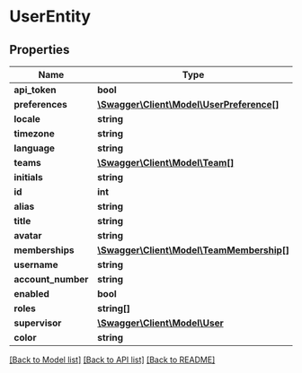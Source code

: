 # UserEntity

## Properties
Name | Type | Description | Notes
------------ | ------------- | ------------- | -------------
**api_token** | **bool** |  | [optional] 
**preferences** | [**\Swagger\Client\Model\UserPreference[]**](UserPreference.md) |  | [optional] 
**locale** | **string** |  | [optional] 
**timezone** | **string** |  | [optional] 
**language** | **string** |  | [optional] 
**teams** | [**\Swagger\Client\Model\Team[]**](Team.md) |  | [optional] 
**initials** | **string** |  | [optional] 
**id** | **int** |  | [optional] 
**alias** | **string** |  | [optional] 
**title** | **string** |  | [optional] 
**avatar** | **string** |  | [optional] 
**memberships** | [**\Swagger\Client\Model\TeamMembership[]**](TeamMembership.md) |  | 
**username** | **string** |  | 
**account_number** | **string** |  | [optional] 
**enabled** | **bool** |  | [optional] 
**roles** | **string[]** |  | [optional] 
**supervisor** | [**\Swagger\Client\Model\User**](User.md) |  | [optional] 
**color** | **string** |  | [optional] 

[[Back to Model list]](../../README.md#documentation-for-models) [[Back to API list]](../../README.md#documentation-for-api-endpoints) [[Back to README]](../../README.md)

